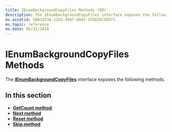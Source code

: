 ```yaml
---
title: IEnumBackgroundCopyFiles Methods (DO)
description: The IEnumBackgroundCopyFiles interface exposes the following methods.
ms.assetid: 5BB3263A-31D3-4987-8982-1FED26C9ED71
ms.topic: reference
ms.date: 05/31/2018
---
```


# IEnumBackgroundCopyFiles Methods

The [**IEnumBackgroundCopyFiles**](ienumbackgroundcopyfiles-.md) interface exposes the following methods.

## In this section

-   [**GetCount method**](ienumbackgroundcopyfiles-getcount.md)
-   [**Next method**](ienumbackgroundcopyfiles-next.md)
-   [**Reset method**](ienumbackgroundcopyfiles-reset.md)
-   [**Skip method**](ienumbackgroundcopyfiles-skip.md)

 

 




